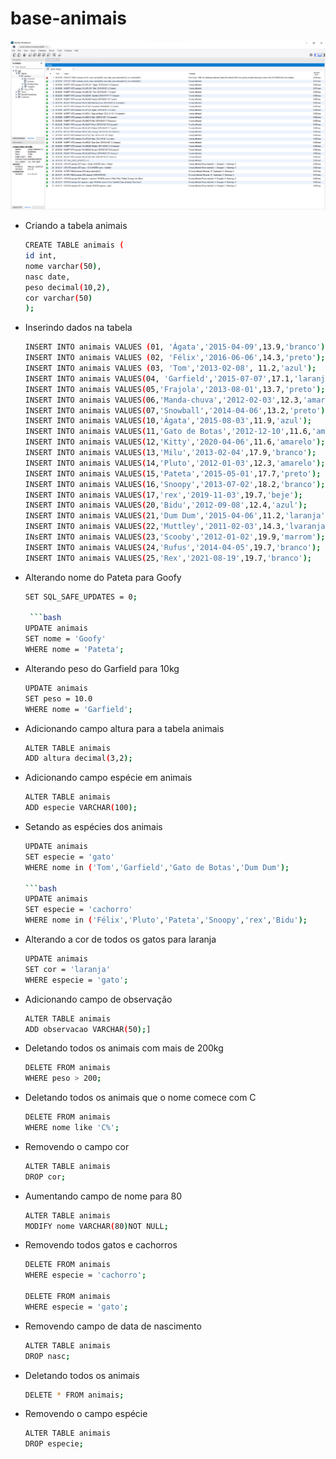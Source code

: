 # base-animais

![](animais.png)

- Criando a tabela animais

  ```bash
  CREATE TABLE animais (
  id int,
  nome varchar(50),
  nasc date,
  peso decimal(10,2),
  cor varchar(50)
  );

  ```

- Inserindo dados na tabela

  ```bash
  INSERT INTO animais VALUES (01, 'Ágata','2015-04-09',13.9,'branco');
  INSERT INTO animais VALUES (02, 'Félix','2016-06-06',14.3,'preto');
  INSERT INTO animais VALUES (03, 'Tom','2013-02-08', 11.2,'azul');
  INSERT INTO animais VALUES(04, 'Garfield','2015-07-07',17.1,'laranja');
  INSERT INTO animais VALUES(05,'Frajola','2013-08-01',13.7,'preto');
  INSERT INTO animais VALUES(06,'Manda-chuva','2012-02-03',12.3,'amarelo');
  INSERT INTO animais VALUES(07,'Snowball','2014-04-06',13.2,'preto');
  INSERT INTO animais VALUES(10,'Ágata','2015-08-03',11.9,'azul');
  INSERT INTO animais VALUES(11,'Gato de Botas','2012-12-10',11.6,'amarelo');
  INSERT INTO animais VALUES(12,'Kitty','2020-04-06',11.6,'amarelo');
  INSERT INTO animais VALUES(13,'Milu','2013-02-04',17.9,'branco');
  INSERT INTO animais VALUES(14,'Pluto','2012-01-03',12.3,'amarelo');
  INSERT INTO animais VALUES(15,'Pateta','2015-05-01',17.7,'preto');
  INSERT INTO animais VALUES(16,'Snoopy','2013-07-02',18.2,'branco');
  INSERT INTO animais VALUES(17,'rex','2019-11-03',19.7,'beje');
  INSERT INTO animais VALUES(20,'Bidu','2012-09-08',12.4,'azul');
  INSERT INTO animais VALUES(21,'Dum Dum','2015-04-06',11.2,'laranja');
  INSERT INTO animais VALUES(22,'Muttley','2011-02-03',14.3,'lvaranja');
  INsERT INTO animais VALUES(23,'Scooby','2012-01-02',19.9,'marrom');
  INSERT INTO animais VALUES(24,'Rufus','2014-04-05',19.7,'branco');
  INSERT INTO animais VALUES(25,'Rex','2021-08-19',19.7,'branco');

  ```

- Alterando nome do Pateta para Goofy

  ````bash
  SET SQL_SAFE_UPDATES = 0;

   ```bash
  UPDATE animais
  SET nome = 'Goofy'
  WHERE nome = 'Pateta';

  ````

- Alterando peso do Garfield para 10kg

  ```bash
  UPDATE animais
  SET peso = 10.0
  WHERE nome = 'Garfield';

  ```

- Adicionando campo altura para a tabela animais

  ```bash
  ALTER TABLE animais
  ADD altura decimal(3,2);

  ```

- Adicionando campo espécie em animais

  ```bash
  ALTER TABLE animais
  ADD especie VARCHAR(100);

  ```

- Setando as espécies dos animais

  ````bash
  UPDATE animais
  SET especie = 'gato'
  WHERE nome in ('Tom','Garfield','Gato de Botas','Dum Dum');

  ```bash
  UPDATE animais
  SET especie = 'cachorro'
  WHERE nome in ('Félix','Pluto','Pateta','Snoopy','rex','Bidu');

  ````

- Alterando a cor de todos os gatos para laranja

  ```bash
  UPDATE animais
  SET cor = 'laranja'
  WHERE especie = 'gato';

  ```

- Adicionando campo de observação

  ```bash
  ALTER TABLE animais
  ADD observacao VARCHAR(50);]

  ```

- Deletando todos os animais com mais de 200kg

  ```bash
  DELETE FROM animais
  WHERE peso > 200;

  ```

- Deletando todos os animais que o nome comece com C

  ```bash
  DELETE FROM animais
  WHERE nome like 'C%';

  ```

- Removendo o campo cor

  ```bash
  ALTER TABLE animais
  DROP cor;

  ```

- Aumentando campo de nome para 80

  ```bash
  ALTER TABLE animais
  MODIFY nome VARCHAR(80)NOT NULL;

  ```

- Removendo todos gatos e cachorros

  ```bash
  DELETE FROM animais
  WHERE especie = 'cachorro';

  DELETE FROM animais
  WHERE especie = 'gato';

  ```

- Removendo campo de data de nascimento

  ```bash
  ALTER TABLE animais
  DROP nasc;

  ```

- Deletando todos os animais

  ```bash
  DELETE * FROM animais;

  ```

- Removendo o campo espécie
  ```bash
  ALTER TABLE animais
  DROP especie;
  ```
